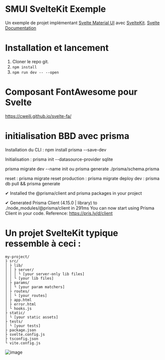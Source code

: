 # SMUI SvelteKit Exemple

Un exemple de projet implémentant [Svelte Material UI](https://github.com/hperrin/svelte-material-ui) avec [SvelteKit](https://kit.svelte.dev/).
[Svelte Documentation](https://kit.svelte.dev/docs)

# Installation et lancement

1. Cloner le repo git.
2. `npm install`
3. `npm run dev -- --open`

# Composant FontAwesome pour Svelte

https://cweili.github.io/svelte-fa/

# initialisation BBD avec prisma

Installation du CLI : 
npm install prisma --save-dev

Initialisation : 
prisma init --datasource-provider sqlite

prisma migrate dev --name init
ou
prisma generate ./prisma/schema.prisma

reset : prisma migrate reset
production : prisma migrate deploy
dev : prisma db pull && prisma generate

✔ Installed the @prisma/client and prisma packages in your project

✔ Generated Prisma Client (4.15.0 | library) to ./node_modules/@prisma/client in 291ms
You can now start using Prisma Client in your code. Reference: https://pris.ly/d/client

# Un projet SvelteKit typique ressemble à ceci :

```
my-project/
├ src/
│ ├ lib/
│ │ ├ server/
│ │ │ └ [your server-only lib files]
│ │ └ [your lib files]
│ ├ params/
│ │ └ [your param matchers]
│ ├ routes/
│ │ └ [your routes]
│ ├ app.html
│ ├ error.html
│ └ hooks.js
├ static/
│ └ [your static assets]
├ tests/
│ └ [your tests]
├ package.json
├ svelte.config.js
├ tsconfig.json
└ vite.config.js
```

![image](https://github.com/Multi-commerces/sveltekit-starter/assets/55719162/c29b3696-6c57-44e1-9bb3-3cd710f75228)
